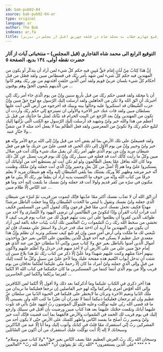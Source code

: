 ```yaml
---
id: bab-pub02-04
source: bab-pub02-04-ar
type: original
language: ar
author: The Bab
indexes: ar,fa
title: مستخرجاتى از توقيع چهارم خطاب به محمّد شاه در قلعه چهريق (قبل از مجلس در تبريز)
---
```

### التوقيع الرابع الى محمد شاه القاجاري (قبل المجلس) – منتخباتى آيات از آثار حضرت نقطه أولى، ۱۳٤ بديع، الصفحة ٥

إِنَّ هَذَا كِتَابٌ مِنْ لَدُن إِمَام حَقٍّ مُبِينٍ فيه حكم كلّ شيء لمن أراد أن يتذكّر أو يكون من ‏المهتدين فيه‏ حكم كلّ ‏شيء لمن شهد ‏بأمر ربّك في ‏قسطاس ‏مبين ولقد فصّل ‏من قبل أحكام كلّ شيء بلسان عربيّ قويم ولقد آمن الّذين خلقت أفئدتهم من نور ربّك وهم كانوا من الّذينهم يتّبعون الحقّ وهم يوقنون ...

أن يا محمّد ولقد قضي حكم ربّك من قبل بأربع سنين وإنّ من يوم الّذي جاء أمر ربّك إنّي أخبرتك أَنِ اتّق الله ولا تكن من الجاهلين ولقد أرسلت إليك الرّسول مع لوح حقّ مبين وإنّ حزب الشّيطان قد استكبروا عليه وحالوا بينه وبينك قد أخرجوه من أرض الّتي أنت عليها بسلطان مبين ولقد فات عنك خير الآخرة والأولى ان تسترجع إلى حكم ربّك وأردت أن تكون من المهتدين وإنّ بعد الرّجع عن البيت الحرام قد نبّأتك لمثل ما حدّثتك من قبل بل أعظم من هذا والله خير وليّ وشهيد قد أرسلت إليك الرّسول مع الكتب الّتي نزّلتها إليك لتتّبع حكم ربّك ولا تكوننّ من المعرضين ولقد فعل الظّالم بما لا يفعل أحد مثله لا من شقيٍّ ولا جبّارٍ عنيد ‏...

‏ولقد قضی‏عليّ‏ على ‏تلك الأرض ‏بما لم يقض ‏أحد ‏من قبل وإنّ ‏إلى ‏الله‏ يرجع الأمر وإنّه هو خير وليّ وخبير وإنّ من يوم الأوّل إلى ذلك الحين قد قضى عليّ من حزبك ما هو من فعل شيطان مريد وإن من يوم الّذي ظهر أمر ربّك لن يقبل منك شيء وإنّك أنت في ضلال مبين وكلّ ما رأيت كأنّك أنت قد فعلته في سبيل ربّك وإنّ لك يوم قريب تسئل عن كلّ ذلك وما كان الله بغافل عمّا يعمل الظّالمون ولو لم تكن أنت لم يستطيع أحد من أوليائك أن يستكبروا عليّ وما هم إلّا أضلّ من كلّ بغلٍ وحمير وإنّ الّذي أنت جعلته وليّ ملكك وظننت أنّه خير مرشد وظهير كلاّ وربّك يفتننّك بما يلقي الشّيطان إليه وإنّه هو شيطان مريد لا يعلم حرفًا من كتاب الله وإنّه من خوف ما اكتسبت يديه أراد أن يطفأ نور ربّك ألّا يبيّن ما هو مكنون في سرّه من كفر قديم ولولا أنت قد جعلته وليّ نفسك ما يلتفت إليه أحد وما هو عند النّاس إلّا ظلام مبين ...

أن اتّق الله أن لا تعذّب نفسك أكثر ممّا عذّبتها فإنّك لتموت من قريب ثمّ لتبرّء من شيطان الّذي جعلته وليّ نفسك وتقول يا ليتني ما اتّخذت الشّيطان وليًّا وما جعلت الباطل مرشدًا مهديّا فكيف تجعل نفسك أدنى ممّا فعل فرعون وإنّك لتقول أنّني من المسلمين فكيف أنت قرأت آيات القرآن وإذًا لتكوننّ من الظّالمين لن ترضى اليهود ولا النّصارى ولا أحد من طوائف الّذين كفروا أن يظلموا على ابن بنت نبيّهم فويلٌ لك من عذاب يوم قريب كيف لا تخشى من سخط الله ربّك ربّ السّموات ربّ العالمين تلك آيات بيّنات حجّة بالغة لمن أراد أن يكون من المهتدين ما أريد أن اءخذ منك قدر خردل ولا استقرّ على مقعدك فإِن لم تتّبعني لك ما ملكت ولي أرض آمنٍ مبين وإن لم تتّبع كيف تستكبر وتريد أن تظلم وإنّ هذا مقعدي جبل عظيم لا يسكن فيه أحد فويلٌ للّذين يظلمون على النّاس بغير حقّ ويأخذون أموال الّذين آمنوا بالباطل بغير حق ولا كتاب مبين وإنّني أنا سلطان حقّ من عند الّذي هو إمام حقّ مبين على من على الأرض أن لا أخذ منهم قدر خردل ولا أظلم عليهم ولأكون بينهم أحدًا مثلهم وكنت عليهم شهيدًا وما عَلَيَّ إلّا ذكر من كتاب ربّك ثمّ هذا بلاغ مبين إن شئت أن تدخل أبواب النّعيم هذه مفتحة عليك وما لأحدٍ عليّ من سبيل وكلّ ما كتبت إليك من قبلُ وإلى الّذي جعلته وليّ أمرك ما كان إلّا رحمةً منّي عليكما لعلّكما تخافان من يوم قريب وإلّا من يوم الّذي أنتما کنتما من المستکبرين ما کان حکمکما في کتاب الله الا انّکما کفرتما بربّکما وانّکما لمن الخاسرين ...

هذا آخر ذكري في الكتاب عليكما وما أذكركما بعد ذلك ولا أقول إلّا أنّكما لمن الكافرين وإِلى الله أفوّض أمري وأمركما وإنّه لهو خير الفاصلين إن ترجعا فعليكما ما تريدان من ملك الدّنيا ونعيم الآخرة وترثان ما لايخطر على قلبكما في الحيوة الدّنيا من سلطان عزّ عظيم وإن لم ترجعان فعليكما ذنبكما أنتما لا تقدران أن تغيّرا ما كتب الله ولن يصيبني إلّا ما قد قضى الله ربّي عليه توكّلت وعليه فليتوكّل المؤمنون ربّ اشهد عليّ بأنّي قد تلوت عليهما آياتك وتمّمت حجّتك عليهما بعد هذا كتاب مبين ورضيت بأن أُقتل في سبيلك وارجع إليك في يوم قريب لك الحمد في السّموات والأرض فألقهما بما أنت قضيت فإنّك أنت خير وليّ ونصير ربّ أصلح ما يفسد النّاس وأظهر كلمتك على الأرض حتّى لا يكون أحد من المشركين ربّ إنّي استغفرك ممّا قلتُ في كتابك وأتوب إليك وما أنا إلّا عبد من الذّاكرين وسبحانك لا إله إلّا أنت توكّلت عليك استغفرك من أن أكون من السّائلين

\*وسبحان الله ربّك ربّ العرش العظيم عمّا يصف النّاس بغير حقّ\* \*ولا كتاب مبين وسلام على الّذين يستغفرون\* \*الله ربّك ثمّ يقولون أن\* \*الحمد لله ربّ\* \*العالمين\* \*\*\* \* \*